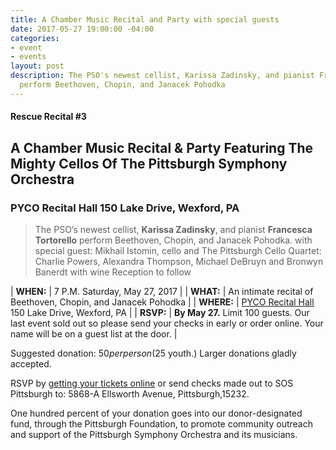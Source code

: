 ```yaml
---
title: A Chamber Music Recital and Party with special guests
date: 2017-05-27 19:00:00 -04:00
categories:
- event
- events
layout: post
description: The PSO's newest cellist, Karissa Zadinsky, and pianist Francesca Tortorello
  perform Beethoven, Chopin, and Janacek Pohodka
---
```


#### Rescue Recital  #3
## A Chamber Music Recital & Party Featuring The Mighty Cellos Of The Pittsburgh Symphony Orchestra
### PYCO Recital Hall 150 Lake Drive, Wexford, PA

> The PSO’s newest cellist, __Karissa Zadinsky__, and pianist __Francesca Tortorello__ perform Beethoven, Chopin, and Janacek Pohodka.
> with special guest: Mikhail Istomin, cello 
> and The Pittsburgh Cello Quartet: Charlie Powers, Alexandra Thompson, Michael DeBruyn and Bronwyn Banerdt 
> with wine Reception to follow


| __WHEN:__  | 7 P.M. Saturday, May 27, 2017  |
| __WHAT:__  | An intimate recital of Beethoven, Chopin, and Janacek Pohodka  |
| __WHERE:__  | [PYCO Recital Hall](http://www.pycoschoolofmusic.com) 150 Lake Drive, Wexford, PA  |
| __RSVP:__  | __By May 27.__ Limit 100 guests. Our last event sold out so please send your checks in early or order online. Your name will be on a guest list at the door. |  

Suggested donation: $50 per person ($25 youth.) Larger donations gladly accepted.

RSVP by [getting your tickets online](https://squareup.com/store/save-our-symphony-pittsburgh) or send checks made out to SOS Pittsburgh to: 5868-A Ellsworth Avenue, Pittsburgh,15232.

One hundred percent of your donation goes into our donor-designated fund, through the Pittsburgh Foundation, to promote community outreach and support of the Pittsburgh Symphony Orchestra and its musicians.

